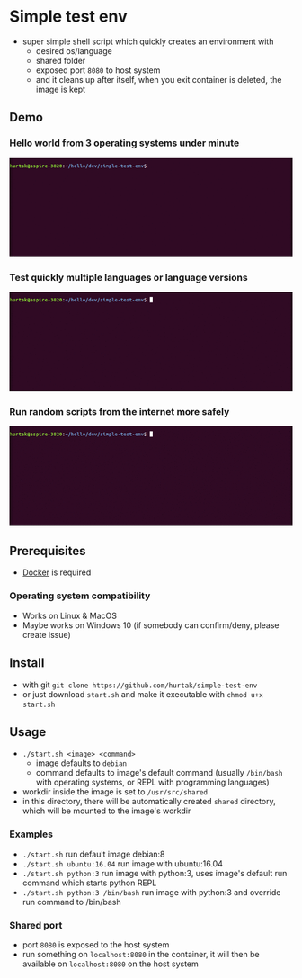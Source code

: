 # Simple test env

- super simple shell script which quickly creates an environment with
    - desired os/language
    - shared folder
    - exposed port `8080` to host system
    - and it cleans up after itself, when you exit container is deleted, the image is kept

## Demo

### Hello world from 3 operating systems under minute

![hello world example from across operating systems](gif/hello.gif)

### Test quickly multiple languages or language versions

![multiple languages](gif/languages.gif)

### Run random scripts from the internet more safely

![run dangerous scripts safely](gif/dangerous.gif)

## Prerequisites

- [Docker](https://www.docker.com/) is required

### Operating system compatibility

- Works on Linux & MacOS
- Maybe works on Windows 10 (if somebody can confirm/deny, please create issue)

## Install

- with git `git clone https://github.com/hurtak/simple-test-env`
- or just download `start.sh` and make it executable with `chmod u+x start.sh`

## Usage

- `./start.sh <image> <command>`
    - image defaults to `debian`
    - command defaults to image's default command (usually `/bin/bash` with operating systems, or REPL with programming languages)
- workdir inside the image is set to `/usr/src/shared`
- in this directory, there will be automatically created `shared` directory, which will be mounted to the image's workdir

### Examples

- `./start.sh` run default image debian:8
- `./start.sh ubuntu:16.04` run image with ubuntu:16.04
- `./start.sh python:3` run image with python:3, uses image's default run command which starts python REPL
- `./start.sh python:3 /bin/bash` run image with python:3 and override run command to /bin/bash

### Shared port

- port `8080` is exposed to the host system
- run something on `localhost:8080` in the container, it will then be available on `localhost:8080` on the host system
